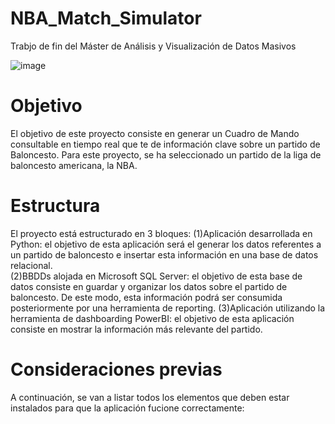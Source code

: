 # NBA_Match_Simulator
Trabjo de fin del Máster de Análisis y Visualización de Datos Masivos

![image](https://user-images.githubusercontent.com/37518023/168859275-cabb8905-933f-48c9-869f-16fa8a08bad4.png)

# Objetivo
El objetivo de este proyecto consiste en generar un Cuadro de Mando consultable en tiempo real que te de información clave sobre un partido de Baloncesto. Para este proyecto, se ha seleccionado un partido de la liga de baloncesto americana, la NBA. 

# Estructura
El proyecto está estructurado en 3 bloques:
  (1)Aplicación desarrollada en Python: el objetivo de esta aplicación será el generar los datos referentes a un partido de baloncesto e insertar esta información en una      base de datos relacional.   
  (2)BBDDs alojada en Microsoft SQL Server: el objetivo de esta base de datos consiste en guardar y organizar los datos sobre el partido de baloncesto. De este modo,          esta información podrá ser consumida posteriormente por una herramienta de reporting. 
  (3)Aplicación utilizando la herramienta de dashboarding PowerBI: el objetivo de esta aplicación consiste en mostrar la información más relevante del partido.  
  
# Consideraciones previas

A continuación, se van a listar todos los elementos que deben estar instalados para que la aplicación fucione correctamente:

